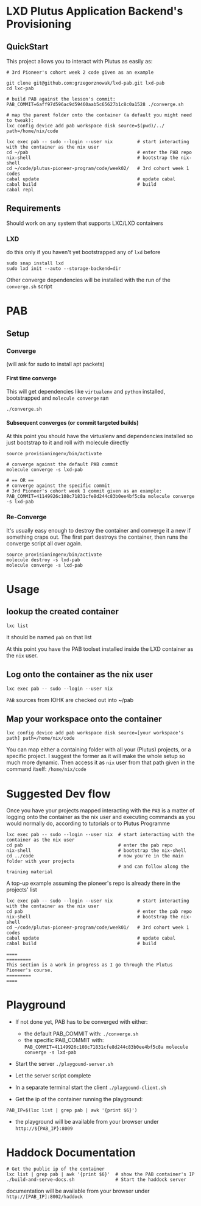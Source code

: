 # LXD Plutus Application Backend's Provisioning

## QuickStart

This project allows you to interact with Plutus as easily as:

```
# 3rd Pioneer's cohort week 2 code given as an example

git clone git@github.com:grzegorznowak/lxd-pab.git lxd-pab
cd lxc-pab

# build PAB against the lesson's commit:
PAB_COMMIT=6aff97d596ac9d59460aab5c65627b1c8c0a1528 ./converge.sh

# map the parent folder onto the container (a default you might need to tweak):
lxc config device add pab workspace disk source=$(pwd)/../ path=/home/nix/code
  
lxc exec pab -- sudo --login --user nix         # start interacting with the container as the nix user
cd ~/pab                                        # enter the PAB repo
nix-shell                                       # bootstrap the nix-shell
cd ~/code/plutus-pioneer-program/code/week02/   # 3rd cohort week 1 codes
cabal update                                    # update cabal
cabal build                                     # build
cabal repl
```

## Requirements

Should work on any system that supports LXC/LXD containers

### LXD

do this only if you haven't yet bootstrapped any of `lxd` before

```
sudo snap install lxd
sudo lxd init --auto --storage-backend=dir
```

Other converge dependencies will be installed with the run of the `converge.sh` script

# PAB 

## Setup

### Converge

(will ask for sudo to install apt packets)

#### First time converge

This will get dependencies like `virtualenv` and `python` installed, bootstrapped and `molecule converge` ran
```
./converge.sh
```

#### Subsequent converges (or commit targeted builds)
At this point you should have the virtualenv and dependencies installed
so just bootstrap to it and roll with molecule directly

```
source provisioningenv/bin/activate

# converge against the default PAB commit
molecule converge -s lxd-pab  

# == OR == 
# converge against the specific commit 
# 3rd Pioneer's cohort week 1 commit given as an example:
PAB_COMMIT=41149926c108c71831cfe8d244c83b0ee4bf5c8a molecule converge -s lxd-pab
```
### Re-Converge

It's usually easy enough to destroy the container and converge it a new if something craps out.
The first part destroys the container, then runs the converge script all over again.

```
source provisioningenv/bin/activate
molecule destroy -s lxd-pab
molecule converge -s lxd-pab
```

# Usage

## lookup the created container 
```
lxc list
```

it should be named `pab` on that list

At this point you have the PAB toolset installed inside the LXD container 
as the `nix` user. 

## Log onto the container as the nix user

```
lxc exec pab -- sudo --login --user nix
```

`PAB` sources from IOHK are checked out into ~/pab

## Map your workspace onto the container

```
lxc config device add pab workspace disk source=[your workspace's path] path=/home/nix/code
```

You can map either a containing folder with all your (Plutus) projects, or a specific project.
I suggest the former as it will make the whole setup so much more dynamic.
Then access it as `nix` user from that path given in the command itself: `/home/nix/code`


# Suggested Dev flow

Once you have your projects mapped interacting with the `PAB` is a matter of logging onto the container as the nix user
and executing commands as you would normally do, according to tutorials or to Plutus Programme

```
lxc exec pab -- sudo --login --user nix  # start interacting with the container as the nix user
cd pab                                   # enter the pab repo
nix-shell                                # bootstrap the nix-shell
cd ../code                               # now you're in the main folder with your projects 
                                         # and can follow along the training material
```

A top-up example assuming the pioneer's repo is already there in the projects' list
```
lxc exec pab -- sudo --login --user nix         # start interacting with the container as the nix user
cd pab                                          # enter the pab repo
nix-shell                                       # bootstrap the nix-shell
cd ~/code/plutus-pioneer-program/code/week01/   # 3rd cohort week 1 codes
cabal update                                    # update cabal
cabal build                                     # build
```

```
====
=========
This section is a work in progress as I go through the Plutus Pioneer's course.
=========
====
```

# Playground

* If not done yet, PAB has to be converged with either:
  * the default PAB_COMMIT with: `./converge.sh`
  * the specific PAB_COMMIT with: `PAB_COMMIT=41149926c108c71831cfe8d244c83b0ee4bf5c8a molecule converge -s lxd-pab`

* Start the server
`./playgound-server.sh`

* Let the server script complete

* In a separate terminal start the client
`./playgound-client.sh `

* Get the ip of the container running the playground:
```
PAB_IP=$(lxc list | grep pab | awk '{print $6}')
```
* the playground will be available from your browser under `http://${PAB_IP}:8009` 

# Haddock Documentation

```
# Get the public ip of the container
lxc list | grep pab | awk '{print $6}'  # show the PAB container's IP
./build-and-serve-docs.sh               # Start the haddock server
```

documentation will be available from your browser under `http://[PAB_IP]:8002/haddock`
